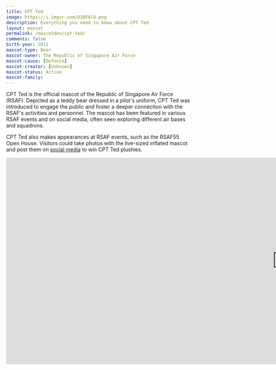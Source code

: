 ```yaml
---
title: CPT Ted
image: https://i.imgur.com/O10FAlU.png
description: Everything you need to know about CPT Ted
layout: mascot
permalink: /mascotdex/cpt-ted/
comments: false
birth-year: 2011
mascot-type: Bear
mascot-owner: The Republic of Singapore Air Force
mascot-cause: [Defence]
mascot-creator: [Unknown]
mascot-status: Active
mascot-family: 
---
```


CPT Ted is the official mascot of the Republic of Singapore Air Force (RSAF). Depicted as a teddy bear dressed in a pilot's uniform, CPT Ted was introduced to engage the public and foster a deeper connection with the RSAF's activities and personnel. The mascot has been featured in various RSAF events and on social media, often seen exploring different air bases and squadrons. 

CPT Ted also makes appearances at RSAF events, such as the RSAF55 Open House. Visitors could take photos with the live-sized inflated mascot and post them on <a href="https://www.tiktok.com/@thersaf/video/7277537363687968007" target="_blank">social media</a> to win CPT Ted plushies.

<div class="video-responsive"><iframe width="1524" height="560" src="https://www.youtube.com/embed/H5JDea4ZnCY" title="[RSAF55 SPECIAL] Who was CPT Ted?" frameborder="0" allow="accelerometer; autoplay; clipboard-write; encrypted-media; gyroscope; picture-in-picture; web-share" referrerpolicy="strict-origin-when-cross-origin" allowfullscreen></iframe></div>
